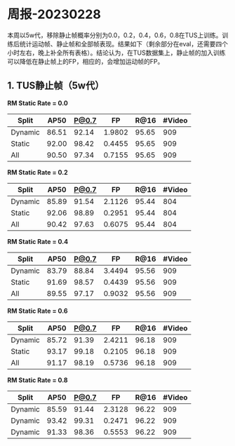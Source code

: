 # 周报-20230228

本周以5w代，移除静止帧概率分别为0.0，0.2，0.4，0.6，0.8在TUS上训练。训练后统计运动帧、静止帧和全部帧表现。结果如下（剩余部分在eval，还需要四个小时左右，晚上补全所有表格）。结论认为，在TUS数据集上，静止帧的加入训练可以降低在静止帧上的FP，相应的，会增加运动帧的FP。
## 1. TUS静止帧（5w代）

**RM Static Rate = 0.0**

|Split|AP50|P@0.7|FP|R@16|#Video|
| ---                       |  --- | --- |   ---   |  --- | --- |
| Dynamic | 86.51 | 92.14 | 1.9802 | 95.65 |  909   |
| Static | 92.00 | 98.42 | 0.4455 | 95.65 |  909   |
| All | 90.50 | 97.34 | 0.7155 | 95.65 |  909   |

**RM Static Rate = 0.2**

|Split|AP50|P@0.7|FP|R@16|#Video|
| ---                       |  --- | --- |   ---   |  --- | --- |
| Dynamic | 85.89 | 91.54 | 2.1126 | 95.44 |  804   |
| Static | 92.06 | 98.89 | 0.2951 | 95.44 |  804   |
| All | 90.42 | 97.63 | 0.6075 | 95.44 |  804   |


**RM Static Rate = 0.4**

|Split|AP50|P@0.7|FP|R@16|#Video|
| ---                       |  --- | --- |   ---   |  --- | --- |
| Dynamic | 83.79 | 88.84 | 3.4494 | 95.56 |  909   |
| Static | 91.69 | 98.57 | 0.4439 | 95.56 |  909   |
| All | 89.55 | 97.17 | 0.9032 | 95.56 |  909   |

**RM Static Rate = 0.6**

|Split|AP50|P@0.7|FP|R@16|#Video|
| ---                       |  --- | --- |   ---   |  --- | --- |
| Dynamic | 85.72 | 91.39 | 2.4211 | 96.18 |  909   |
| Static | 93.17 | 99.18 | 0.2105 | 96.18 |  909   |
| All | 91.17 | 98.19 | 0.5736 | 96.18 |  909   |


**RM Static Rate = 0.8**

|Split|AP50|P@0.7|FP|R@16|#Video|
| ---                       |  --- | --- |   ---   |  --- | --- |
| Dynamic | 85.59 | 91.44 | 2.3128 | 96.22 |  909   |
| Dynamic | 93.42 | 99.31 | 0.2471 | 96.22 |  909   |
| Dynamic | 91.33 | 98.36 | 0.5553 | 96.22 |  909   |